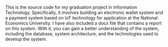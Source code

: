 This is the source code for my graduation project in Information Technology. Specifically, it involves building an electronic wallet system and a payment system based on IoT technology for application at the National Economics University.
I have also included a docx file that contains a report on this system. With it, you can gain a better understanding of the system, including the database, system architecture, and the technologies used to develop the system.
